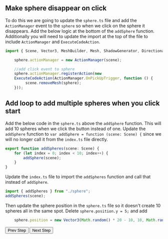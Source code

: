 ## Make sphere disappear on click

To do this we are going to update the `sphere.ts` file and add the `ActionManager` event to the `sphere` so when we click on the sphere it disappears. Add the below logic at the bottom of the `addSphere` function. Additionally you will need to update the import at the top of the file to include `ActionManager` and `ExecuteCodeAction`.

``` typescript
import { Scene, Vector3, MeshBuilder, Mesh, ShadowGenerator, DirectionalLight, ActionManager, ExecuteCodeAction } from "babylonjs";
```

``` typescript
    sphere.actionManager = new ActionManager(scene);

    //add click event to sphere
    sphere.actionManager.registerAction(new 
    ExecuteCodeAction(ActionManager.OnPickUpTrigger, function () {
         scene.removeMesh(sphere);
    }));
```

## Add loop to add multiple spheres when you click start

Add the below code in the `sphere.ts` above the `addSphere` function. This will add 10 spheres when we click the button instead of one. Update the `addSphere` function to `var addSphere = function (scene: Scene) {` since we will no longer call it from the `index.ts` file directly.

``` typescript
export function addSpheres(scene: Scene) {
    for (let index = 0; index < 10; index++) {
        addSphere(scene);
    }
}
```

Update the `index.ts` file to import the `addSpheres` function and call that instead of `addSphere`.

``` typescript
import { addSpheres } from "./sphere";
addSpheres(scene);
```

Then update the sphere position in the `sphere.ts` file so it doesn't create 10 spheres all in the same spot. Delete `sphere.position.y = 5;` and add

``` typescript
    sphere.position = new Vector3(Math.random() * 20 - 10, 10, Math.random() * 10 - 5);
```

<button name="button" onclick="http://www.google.com">Prev Step</button>
<button name="button" onclick=".\step2.md">Next Step</button>